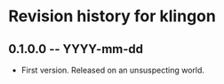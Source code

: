 # Revision history for klingon

## 0.1.0.0 -- YYYY-mm-dd

* First version. Released on an unsuspecting world.
